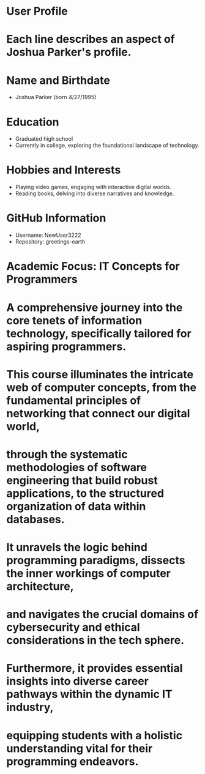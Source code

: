 # User Profile
# Each line describes an aspect of Joshua Parker's profile.

# Name and Birthdate
* Joshua Parker (born 4/27/1995)

# Education
* Graduated high school
* Currently in college, exploring the foundational landscape of technology.

# Hobbies and Interests
* Playing video games, engaging with interactive digital worlds.
* Reading books, delving into diverse narratives and knowledge.

# GitHub Information
* Username: NewUser3222
* Repository: greetings-earth

# Academic Focus: IT Concepts for Programmers
# A comprehensive journey into the core tenets of information technology, specifically tailored for aspiring programmers.
# This course illuminates the intricate web of computer concepts, from the fundamental principles of networking that connect our digital world,
# through the systematic methodologies of software engineering that build robust applications, to the structured organization of data within databases.
# It unravels the logic behind programming paradigms, dissects the inner workings of computer architecture,
# and navigates the crucial domains of cybersecurity and ethical considerations in the tech sphere.
# Furthermore, it provides essential insights into diverse career pathways within the dynamic IT industry,
# equipping students with a holistic understanding vital for their programming endeavors.
